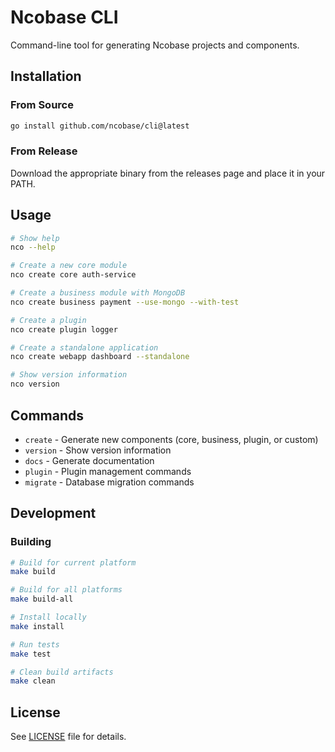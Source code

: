 # Ncobase CLI

Command-line tool for generating Ncobase projects and components.

## Installation

### From Source

```bash
go install github.com/ncobase/cli@latest
```

### From Release

Download the appropriate binary from the releases page and place it in your PATH.

## Usage

```bash
# Show help
nco --help

# Create a new core module
nco create core auth-service

# Create a business module with MongoDB
nco create business payment --use-mongo --with-test

# Create a plugin
nco create plugin logger

# Create a standalone application
nco create webapp dashboard --standalone

# Show version information
nco version
```

## Commands

- `create` - Generate new components (core, business, plugin, or custom)
- `version` - Show version information
- `docs` - Generate documentation
- `plugin` - Plugin management commands
- `migrate` - Database migration commands

## Development

### Building

```bash
# Build for current platform
make build

# Build for all platforms
make build-all

# Install locally
make install

# Run tests
make test

# Clean build artifacts
make clean
```

## License

See [LICENSE](LICENSE) file for details.
